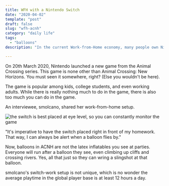 ```yaml
---
title: WFH with a Nintendo Switch
date: "2020-04-02"
template: "post"
draft: false
slug: "wfh-acnh"
category: "daily life"
tags:
  - "balloons"
description: "In the current Work-from-Home economy, many people own Nintendo switches. How do they navigate the demands of actual work and the full-time job of being Resident Representative on their islands?"

---
```


On 20th March 2020, Nintendo launched a new game from the Animal Crossing series. This game is none other than Animal Crossing: New Horizons. You must seen it somewhere, right? (Else you wouldn't be here).

The game is popular among kids, college students, and even working adults. While there is really nothing much to do in the game, there is also too much you can do in the game.

An interviewee, smolcano, shared her work-from-home setup.

![the switch is best placed at eye level, so you can constantly monitor the game](/media/wfh.jpg)

"It's imperative to have the switch placed right in front of my homework. That way, I can always be alert when a balloon flies by."

Now, balloons in ACNH are not the latex inflatables you see at parties. Everyone will run after a balloon they see, even climbing up cliffs and crossing rivers. Yes, all that just so they can wring a slingshot at that balloon.

smolcano's switch-work setup is not unique, which is no wonder the average playtime in the global player base is at least 12 hours a day.

